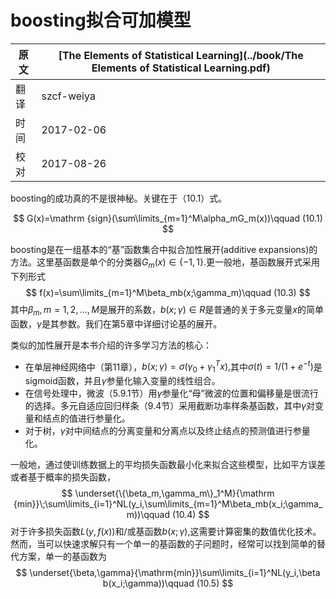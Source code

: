 # boosting拟合可加模型

| 原文   | [The Elements of Statistical Learning](../book/The Elements of Statistical Learning.pdf) |
| ---- | ---------------------------------------- |
| 翻译   | szcf-weiya                               |
| 时间   | 2017-02-06                               |
| 校对   | 2017-08-26                               |

boosting的成功真的不是很神秘。关键在于（10.1）式。

$$
G(x)=\mathrm {sign}(\sum\limits_{m=1}^M\alpha_mG_m(x))\qquad (10.1)
$$

boosting是在一组基本的“基”函数集合中拟合加性展开(additive expansions)的方法。这里基函数是单个的分类器$G_m(x)\in \{-1,1\}$.更一般地，基函数展开式采用下列形式
$$
f(x)=\sum\limits_{m=1}^M\beta_mb(x;\gamma_m)\qquad (10.3)
$$
其中$\beta_m,m=1,2,\ldots,M$是展开的系数，$b(x;\gamma)\in R$是普通的关于多元变量$x$的简单函数，$\gamma$是其参数。我们在第5章中详细讨论基的展开。

类似的加性展开是本书介绍的许多学习方法的核心：

- 在单层神经网络中（第11章），$b(x;\gamma)=\sigma(\gamma_0+\gamma_1^Tx),$其中$\sigma(t)=1/(1+e^{-t})$是sigmoid函数，并且$\gamma$参量化输入变量的线性组合。
- 在信号处理中，微波（5.9.1节）用$\gamma$参量化“母”微波的位置和偏移量是很流行的选择。多元自适应回归样条（9.4节）采用截断功率样条基函数，其中$\gamma$对变量和结点的值进行参量化。
- 对于树，$\gamma$对中间结点的分离变量和分离点以及终止结点的预测值进行参量化。

一般地，通过使训练数据上的平均损失函数最小化来拟合这些模型，比如平方误差或者基于概率的损失函数，
$$
\underset{\{\beta_m,\gamma_m\}_1^M}{\mathrm {min}}\;\sum\limits_{i=1}^NL(y_i,\sum\limits_{m=1}^M\beta_mb(x_i;\gamma_m))\qquad (10.4)
$$
对于许多损失函数$L(y,f(x))$和/或基函数$b(x;\gamma)$,这需要计算密集的数值优化技术。然而，当可以快速求解只有一个单一的基函数的子问题时，经常可以找到简单的替代方案，单一的基函数为
$$
\underset{\beta,\gamma}{\mathrm{min}}\sum\limits_{i=1}^NL(y_i,\beta b(x_i;\gamma))\qquad (10.5)
$$
